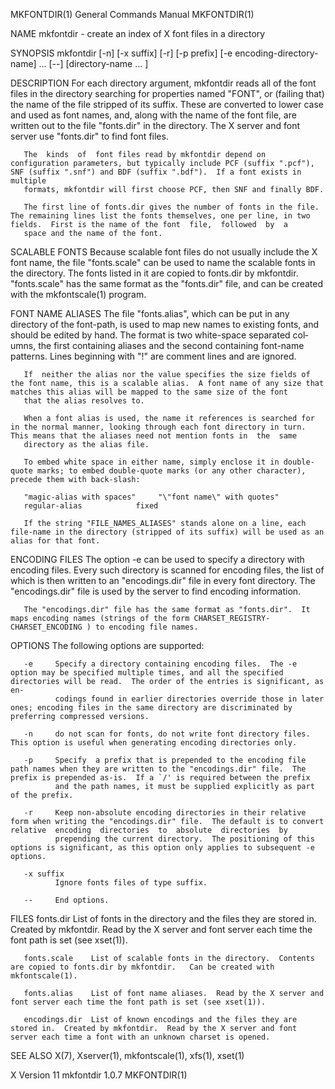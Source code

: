 MKFONTDIR(1)                                                                               General Commands Manual                                                                               MKFONTDIR(1)

NAME
       mkfontdir - create an index of X font files in a directory

SYNOPSIS
       mkfontdir [-n] [-x suffix] [-r] [-p prefix] [-e encoding-directory-name] ...  [--] [directory-name ... ]

DESCRIPTION
       For  each  directory argument, mkfontdir reads all of the font files in the directory searching for properties named "FONT", or (failing that) the name of the file stripped of its suffix.  These are
       converted to lower case and used as font names, and, along with the name of the font file, are written out to the file "fonts.dir" in the directory.  The X server and font server use "fonts.dir"  to
       find font files.

       The  kinds  of  font files read by mkfontdir depend on configuration parameters, but typically include PCF (suffix ".pcf"), SNF (suffix ".snf") and BDF (suffix ".bdf").  If a font exists in multiple
       formats, mkfontdir will first choose PCF, then SNF and finally BDF.

       The first line of fonts.dir gives the number of fonts in the file.  The remaining lines list the fonts themselves, one per line, in two fields.  First is the name of the font  file,  followed  by  a
       space and the name of the font.

SCALABLE FONTS
       Because scalable font files do not usually include the X font name, the file "fonts.scale" can be used to name the scalable fonts in the directory.  The fonts listed in it are copied to fonts.dir by
       mkfontdir.  "fonts.scale" has the same format as the "fonts.dir" file, and can be created with the mkfontscale(1) program.

FONT NAME ALIASES
       The file "fonts.alias", which can be put in any directory of the font-path, is used to map new names to existing fonts, and should be edited by hand.  The format is two  white-space  separated  col‐
       umns, the first containing aliases and the second containing font-name patterns.  Lines beginning with "!" are comment lines and are ignored.

       If  neither the alias nor the value specifies the size fields of the font name, this is a scalable alias.  A font name of any size that matches this alias will be mapped to the same size of the font
       that the alias resolves to.

       When a font alias is used, the name it references is searched for in the normal manner, looking through each font directory in turn.  This means that the aliases need not mention fonts in  the  same
       directory as the alias file.

       To embed white space in either name, simply enclose it in double-quote marks; to embed double-quote marks (or any other character), precede them with back-slash:

       "magic-alias with spaces"     "\"font name\" with quotes"
       regular-alias            fixed

       If the string "FILE_NAMES_ALIASES" stands alone on a line, each file-name in the directory (stripped of its suffix) will be used as an alias for that font.

ENCODING FILES
       The  option -e can be used to specify a directory with encoding files.  Every such directory is scanned for encoding files, the list of which is then written to an "encodings.dir" file in every font
       directory.  The "encodings.dir" file is used by the server to find encoding information.

       The "encodings.dir" file has the same format as "fonts.dir".  It maps encoding names (strings of the form CHARSET_REGISTRY-CHARSET_ENCODING ) to encoding file names.

OPTIONS
       The following options are supported:

       -e     Specify a directory containing encoding files.  The -e option may be specified multiple times, and all the specified directories will be read.  The order of the entries is significant, as en‐
              codings found in earlier directories override those in later ones; encoding files in the same directory are discriminated by preferring compressed versions.

       -n     do not scan for fonts, do not write font directory files.  This option is useful when generating encoding directories only.

       -p     Specify  a prefix that is prepended to the encoding file path names when they are written to the "encodings.dir" file.  The prefix is prepended as-is.  If a `/' is required between the prefix
              and the path names, it must be supplied explicitly as part of the prefix.

       -r     Keep non-absolute encoding directories in their relative form when writing the "encodings.dir" file.  The default is to convert  relative  encoding  directories  to  absolute  directories  by
              prepending the current directory.  The positioning of this options is significant, as this option only applies to subsequent -e options.

       -x suffix
              Ignore fonts files of type suffix.

       --     End options.

FILES
       fonts.dir      List of fonts in the directory and the files they are stored in.  Created by mkfontdir.  Read by the X server and font server each time the font path is set (see xset(1)).

       fonts.scale    List of scalable fonts in the directory.  Contents are copied to fonts.dir by mkfontdir.   Can be created with mkfontscale(1).

       fonts.alias    List of font name aliases.  Read by the X server and font server each time the font path is set (see xset(1)).

       encodings.dir  List of known encodings and the files they are stored in.  Created by mkfontdir.  Read by the X server and font server each time a font with an unknown charset is opened.

SEE ALSO
       X(7), Xserver(1), mkfontscale(1), xfs(1), xset(1)

X Version 11                                                                                   mkfontdir 1.0.7                                                                                   MKFONTDIR(1)
